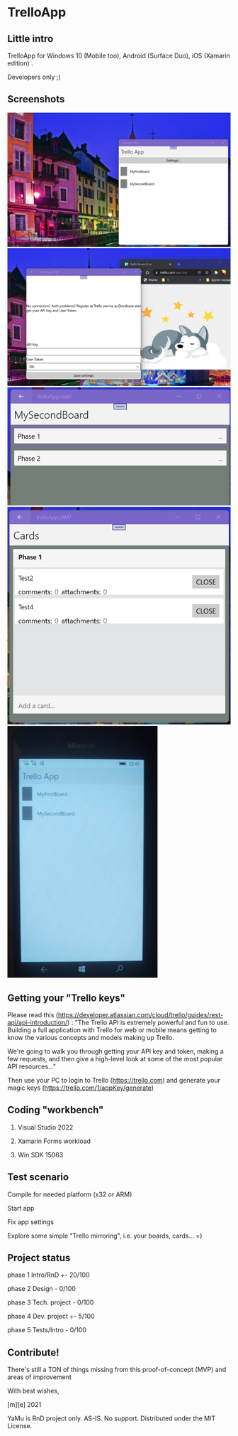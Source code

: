 # TrelloApp

## Little intro 
TrelloApp for Windows 10 (Mobile too), Android (Surface Duo), iOS (Xamarin edition) . 

Developers only ;) 


## Screenshots
![Shot 1](Images/shot1.png)
![Shot 2](Images/shot2.png)
![Shot 3](Images/shot3.png)
![Shot 4](Images/shot4.png)
![Shot 5](Images/shot5.png)

## Getting your "Trello keys"

Please read this (https://developer.atlassian.com/cloud/trello/guides/rest-api/api-introduction/) :
"The Trello API is extremely powerful and fun to use. 
Building a full application with Trello for web or mobile means getting to know the various concepts and models making up Trello.

We're going to walk you through getting your API key and token, making a few requests, 
and then give a high-level look at some of the most popular API resources..."

Then use your PC to login to Trello (https://trello.com) and generate your magic keys (https://trello.com/1/appKey/generate)


## Coding "workbench"

1. Visual Studio 2022

2. Xamarin Forms workload

3. Win SDK 15063


## Test scenario

Compile for needed platform (x32 or ARM)

Start app

Fix app settings 

Explore some simple "Trello mirroring", i.e. your boards, cards... =)
 


## Project status

phase 1 Intro/RnD +- 20/100

phase 2 Design - 0/100

phase 3 Tech. project - 0/100

phase 4 Dev. project  +- 5/100

phase 5 Tests/Intro   - 0/100



## Contribute!
There's still a TON of things missing from this proof-of-concept (MVP) and areas of improvement 

With best wishes,

  [m][e] 2021

YaMu is RnD project only. AS-IS. No support. Distributed under the MIT License.
